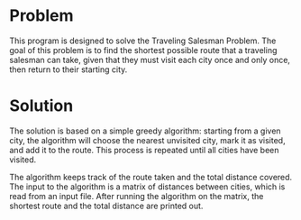 # Problem

This program is designed to solve the Traveling Salesman Problem. The goal of this problem is to find the shortest possible route that a traveling salesman can take, given that they must visit each city once and only once, then return to their starting city.

# Solution

The solution is based on a simple greedy algorithm: starting from a given city, the algorithm will choose the nearest unvisited city, mark it as visited, and add it to the route. This process is repeated until all cities have been visited.

The algorithm keeps track of the route taken and the total distance covered. The input to the algorithm is a matrix of distances between cities, which is read from an input file. After running the algorithm on the matrix, the shortest route and the total distance are printed out.